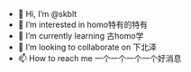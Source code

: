 - 👋 Hi, I’m @skblt
- 👀 I’m interested in homo特有的特有
- 🌱 I’m currently learning 古homo学
- 💞️ I’m looking to collaborate on 下北泽
- 📫 How to reach me 一个一个一个一个好消息

<!---
skblt/skblt is a ✨ special ✨ repository because its `README.md` (this file) appears on your GitHub profile.
You can click the Preview link to take a look at your changes.
--->
